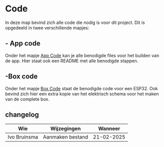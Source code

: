 # Code
In deze map bevind zich alle code die nodig is voor dit project. Dit is opgedeeld in twee verschillende mapjes:
## - **App code**
Onder het mapje [App Code](https://github.com/ammielb/AutoDick3/tree/master/Project56OpleverSet/Code/App%20Code) kan je alle benodigde files voor het builden van de app. Hier staat ook een README met alle benodigde stappen.

## -**Box code**
Onder het mapje [Box Code](https://github.com/ammielb/AutoDick3/tree/master/Project56OpleverSet/Code/Box%20Code) staat de benodigde code voor een ESP32. Ook bevind zich hier een extra kopie van het elektrisch schema voor het maken van de complete box.


## changelog
| Wie | Wijzegingen| Wanneer | 
|-----|--------|--|
|Ivo Bruinsma| Aanmaken bestand |21-02-2025|